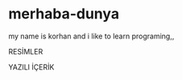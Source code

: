 # merhaba-dunya
my name is korhan and i like to learn programing,,


  RESİMLER
  
  
  YAZILI İÇERİK
  
  
  
